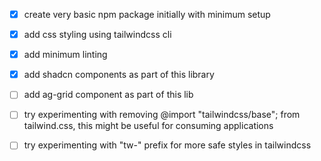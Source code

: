 - [x] create very basic npm package initially with minimum setup
- [x] add css styling using tailwindcss cli

- [x] add minimum linting

- [x] add shadcn components as part of this library
- [ ] add ag-grid component as part of this lib

- [ ] try experimenting with removing @import "tailwindcss/base"; from tailwind.css, this might be useful for consuming applications
- [ ] try experimenting with "tw-" prefix for more safe styles in tailwindcss
